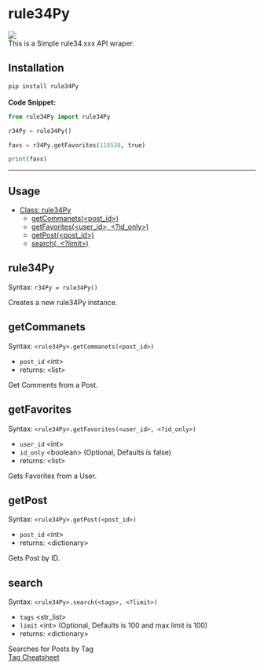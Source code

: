 # rule34Py
![](https://img.shields.io/github/license/NikiNikOfficially/rule34Py)\
This is a Simple rule34.xxx API wraper.

## Installation
`pip install rule34Py`
\
\
**Code Snippet:**
```python
from rule34Py import rule34Py

r34Py = rule34Py()

favs = r34Py.getFavorites(118538, true)

print(favs)
```

---

## Usage
- [Class: rule34Py](#rule34Py)
    - [getCommanets(<post_id>)](#getcommanets)
    - [getFavorites(<user_id>, <?id_only>)](#getfavorites)
    - [getPost(<post_id>)](#getpost)
    - [search(<tags>, <?limit>)](#search)

## rule34Py
Syntax: `r34Py = rule34Py()`

Creates a new rule34Py instance.

## getCommanets
Syntax: `<rule34Py>.getCommanets(<post_id>)`
- `post_id` \<int>
- returns: \<list>

Get Comments from a Post.

## getFavorites
Syntax: `<rule34Py>.getFavorites(<user_id>, <?id_only>)`
- `user_id` \<int>
- `id_only` \<boolean> (Optional, Defaults is false)
- returns: \<list>

Gets Favorites from a User.

## getPost
Syntax: `<rule34Py>.getPost(<post_id>)`
- `post_id` \<int>
- returns: \<dictionary>

Gets Post by ID.

## search
Syntax: `<rule34Py>.search(<tags>, <?limit>)`
- `tags` \<str_list>
- `limit` \<int> (Optional, Defaults is 100 and max limit is 100)
- returns: \<dictionary>

Searches for Posts by Tag\
[Tag Cheatsheet](https://rule34.xxx/index.php?page=tags&s=list)